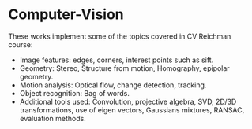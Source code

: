 # Computer-Vision
These works implement some of the topics covered in CV Reichman course:
- Image features: edges, corners, interest points such as sift.
- Geometry: Stereo, Structure from motion, Homography, epipolar geometry.
- Motion analysis: Optical flow, change detection, tracking.
- Object recognition: Bag of words.
- Additional tools used: Convolution, projective algebra, SVD, 2D/3D transformations, use of eigen vectors, Gaussians mixtures, RANSAC, evaluation methods.
